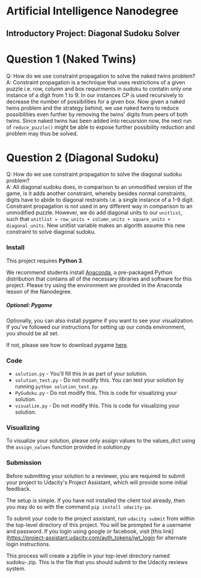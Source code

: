 # Artificial Intelligence Nanodegree
## Introductory Project: Diagonal Sudoku Solver

# Question 1 (Naked Twins)
Q: How do we use constraint propagation to solve the naked twins problem?  
A: Constraint propagation is a technique that uses restrictions of a given puzzle i.e. row, column and box requirments in sudoku to contatin only one instance of a digit from 1 to 9. In our instances CP is used recursively to decrease the number of possibilities for a given box. Now given a naked twins problem and the strategy behind, we use naked twins to reduce possibilities even further by removing the twins' digits from peers of both twins. Since naked twins has been added into recusrsion now, the next run of `reduce_puzzle()` might be able to expose further possibility reduction and problem may thus be solved.  

# Question 2 (Diagonal Sudoku)
Q: How do we use constraint propagation to solve the diagonal sudoku problem?  
A: All diagonal sudoku does, in comparison to an unmodified version of the game, is it adds another constraint, whereby besides normal constraints, digits have to abide to diagonal restraints i.e. a single instance of a 1-9 digit. Constraint propagation is not used in any different way in comparison to an unmodified puzzle. However, we do add diagonal units to our `unitlist`, such that `unitlist = row_units + column_units + square_units + diagonal_units`. New unitlist variable makes an algorith assume this new constraint to solve diagonal sudoku. 

### Install

This project requires **Python 3**.

We recommend students install [Anaconda](https://www.continuum.io/downloads), a pre-packaged Python distribution that contains all of the necessary libraries and software for this project. 
Please try using the environment we provided in the Anaconda lesson of the Nanodegree.

##### Optional: Pygame

Optionally, you can also install pygame if you want to see your visualization. If you've followed our instructions for setting up our conda environment, you should be all set.

If not, please see how to download pygame [here](http://www.pygame.org/download.shtml).

### Code

* `solution.py` - You'll fill this in as part of your solution.
* `solution_test.py` - Do not modify this. You can test your solution by running `python solution_test.py`.
* `PySudoku.py` - Do not modify this. This is code for visualizing your solution.
* `visualize.py` - Do not modify this. This is code for visualizing your solution.

### Visualizing

To visualize your solution, please only assign values to the values_dict using the ```assign_values``` function provided in solution.py

### Submission
Before submitting your solution to a reviewer, you are required to submit your project to Udacity's Project Assistant, which will provide some initial feedback.  

The setup is simple.  If you have not installed the client tool already, then you may do so with the command `pip install udacity-pa`.  

To submit your code to the project assistant, run `udacity submit` from within the top-level directory of this project.  You will be prompted for a username and password.  If you login using google or facebook, visit [this link](https://project-assistant.udacity.com/auth_tokens/jwt_login for alternate login instructions.

This process will create a zipfile in your top-level directory named sudoku-<id>.zip.  This is the file that you should submit to the Udacity reviews system.

